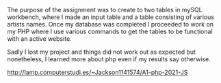 The purpose of the assignment was to create to two tables in 
mySQL workbench, where I made an input table and a table consisting 
of various artists names. Once my database was completed I proceeded 
to work on my PHP where I use various commands to get the tables
to be functional with an active website.  

Sadly I lost my project and things did not work out as expected but nonetheless,
I learned more about php even if my results say otherwise.

http://lamp.computerstudi.es/~Jackson1141574/A1-php-2021-JS